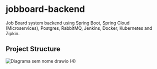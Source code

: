﻿# jobboard-backend

Job Board system backend using Spring Boot, Spring Cloud (Microservices), Postgres, RabbitMQ, Jenkins, Docker, Kubernetes and Zipkin.

## Project Structure

![Diagrama sem nome drawio (4)](https://github.com/guilhermeozana/jobboard-backend/assets/69025200/abea39e8-87f3-4a74-bb7f-e9bd735fbbdf)
